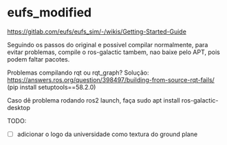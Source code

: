 # eufs_modified

https://gitlab.com/eufs/eufs_sim/-/wikis/Getting-Started-Guide

Seguindo os passos do original e possivel compilar normalmente, para evitar problemas, compile o ros-galactic tambem, nao baixe pelo APT, pois podem faltar pacotes.

Problemas compilando rqt ou rqt_graph? Solução: https://answers.ros.org/question/398497/building-from-source-rqt-fails/ (pip install setuptools==58.2.0)

Caso dê problema rodando ros2 launch, faça sudo apt install ros-galactic-desktop

TODO:
- [ ] adicionar o logo da universidade como textura do ground plane
